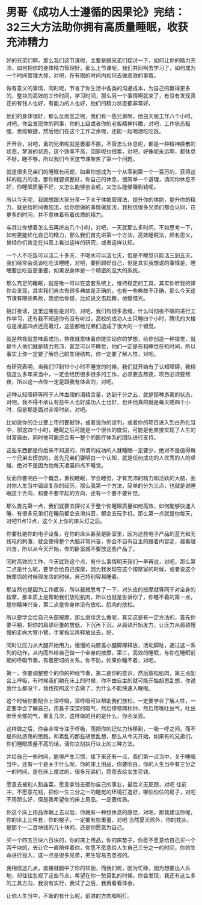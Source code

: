 # 男哥《成功人士遵循的因果论》完结：32三大方法助你拥有高质量睡眠，收获充沛精力

好的兄弟们啊，那么我们这节课呢，主要是跟兄弟们探讨一下，如何让你的精力充沛，如何把你的身体精力管理好，那么上节课呢，我们共同啊去学习了，如何成为一个时间管理大师，对吧，在有限的时间内如何去做高效的事情。

做有意义的事情，同时呢，节省了你生活中各类的沟通成本，为自己的赢得更多的，整块的高效的工作时间，学习时间，那么另一个事情啊就来了，有没有发现真正的有钱人也好，有能力的人也好，他们的精力状态都非常好。

他们的身体很好，那么反而言之呢，我们有一些兄弟啊，他白天呢工作八个小时，对吧，你会发现你的同事，你的上级或者你的老板精神抖擞，对吧，工作状态极强，思维敏捷，然后他们在这个工作之余呢，还能一起喝酒吃吃饭。

开开会，对吧，勇的兄弟呢就是萎靡不振，不管怎么休息呢，都是一种精神换散的状态，梦游的状态，这个效率不高，回家呢也很累，对吧，好像呢永远啊，都休息不好，睡不够，所以我们今天这节课聚焦了第一个问题。

就是很多兄弟们的睡眠有问题，如果你想成为一个从零到第一个一百万的，获得这样的能力的话，那你就要调整好，你自己的休息，很简单一个道理，请问你休息不好，你睡眠质量不好，又怎么能够创业呢，又怎么能够赚到钱呢。

所以今天呢，我就想跟大家分享一下关于体能管理法，提升你的体能，提升你的精力，就是给时间做加法，给你想做的事情做加法，我相信很多兄弟们都会认同，花更多的时间，并不意味着有着优质的精力。

与其让你想着怎么去再挤出几个小时，对吧，一天就那么多时间，不如思考一下，如何更能优化自己的精力，那么我们首先讲第一个方法，高效睡眠法，顾名思义，曾经你们肯定在抖音上看过这样的研究，或者这样认知。

一个人不吃饭可以活二十多天，不喝水可以活七天，但是不睡觉只能活三到五天，我们经常会说该吃吃该睡睡，对吧，要照顾好自己，但是其实我想说的事情是，睡眠要比吃饭更重要，如果说身体是一个精密的庞大的系统。

那么充足的睡眠，就是唯一可以在这套系统上，维持稳定的工具，其实你听我的课你会发现，其实我们自古有很多典故是正确的，也有一些典故不正确，那么今天这节课有哪些典故，我想给你提，比如说文击起舞，凿壁借光。

挑灯夜读，这里边哪些是对的，对吧，我们有很多思维，什么叫彻夜不眠的进行工作学习，还有我不知道你有没有听过，高校的成功人士只睡四个小时，腾讯的大楼总是凌晨四点还亮着灯，这些都给兄弟们造成了很大的一个错觉。

就是熬夜就意味着成功，熬夜就意味着你能实现你的梦想，给你创造一种错觉，就是牛人他们就是精力充沛，甚至可以不睡觉，他们一定是在和睡觉在抢时间，所以事实上你一定要了解自己的生理结构，你一定要了解人性，对吧。

有研究表明，当我们17到19个小时不睡觉的时候，我们就开始有了认知障碍，我相信这么多年来当中，一定会经历很多很多的工作，必须要去熬夜，项目必须要熬夜，所以这一点你一定是跟我有体会的，对吧。

这种认知障碍等同于人体血理的酒精含量，达到千分之五，就是那种游离的状态，对吧，我不得不承认有些牛人也好成功人士也好，也许他真的就是每天睡四个小时，但是那是面对非常时刻，对吧。

比如说你的企业要上市的要敲钟，或者说你的谈判，或者你的项目进入到白热化当中，那这四个小时，睡眠之后可能是一个很长的度假，可能是他直接实现了人生的财富自由，同时他可能还会有一整个的医疗体系的团队进行支持。

这些东西都是你后来不知道的，所谓的成功的人就睡眠一定要少，绝对不是值得每一个兄弟去模仿的，首先兄弟们要明白一个认知，就是任何成功的人优秀的人的卓越，绝对不是因为他每天凌晨四点不睡觉。

反而你要明白一个概念，重视睡眠，学会睡觉，才有充沛的精力和活跃的大脑，面对你人生当中错综复杂的经历，那么我第一个方法，简单的分为三点，也就是说睡眠这个方向，和要不要早起的方向，还有一个要不要补觉。

那么首先第一点，我们就要去探讨关于整个你睡眠质量如何高效，如何能够快速入睡，有很多兄弟们在睡前都会去滑抖音，都会去玩手机，那么第一点就是你每天，对吧11点12点，这个关上你的床头灯之后。

你要杜绝你的电子设备，在你的床头甚至是卧室里，因为这些电子产品的蓝光和无线电的刺激，就会使得整个大脑非常兴奋，你会不自有自主的跟着内容走，越看越兴奋，所以从今天开始，你的卧室就不要放这些产品了。

同时高效的工作，今天就到这个点，有什么事情明天我们一早再说，对吧，那么第二点是什么呢，要学会给自己按摩，因为我发现在这个按摩室的时候，或者说这个按摩店的时候理发店的时候，自己特别容易睡着。

那当然也是因为工作疲劳，所以我就思考了一下，对头皮的按摩就等同于对全身的按摩，那本质上是帮助我们放松肌肉，所以也就是告诉你了，你睡不着的第一点，是你精神兴奋，第二点是你身体没有放松，肌肉的放松。

所以要学会给自己头部按摩，那么继续怎么做呢，其实这是有一定方法的，首先你要平躺，把你的肩颈尽量的放低，下沉再下沉，从肩颈开始发力，让压力从肩颈慢慢的走向大臂小臂，手掌指尖再释放出去，好。

同时让压力从大腿开始用力，慢慢的向膝盖小腿脚踝释放，活动脚趾，通过这一系列的动作，从内而外给自己做一个全身的按摩，第三，高效的睡眠，与你在睡眠前期的呼吸节奏，有着密切的关系，你不防，如果你睡不着，对吧。

第一，你要调整整个的你的神经节奏，第二是你的意识，然后放松肌肉，第三点配合上呼吸，有时候我们躺在床上的时候，你不由自主的就可能开始胡思乱想，你说我什么都没干，我也按照这个去做了，为什么不能快速入眠呢。

这个时候你要配合上深呼吸，深呼吸可以帮助我们放松，一定要学会了解人性，一定要学会了解自己，用鼻子深深的吸气，然后停顿两秒钟，然后用嘴吐出气，吐出肺里全部的气，重复几次，这样做的目的是什么，你会发现。

这样做之后，你会非常专注于呼吸，而把你的记忆力转移到，一吸一呼之间，而不是四处游荡的思路，和紊乱的那些胡思乱想，那么从今天开始，如果有的兄弟们，你们睡眠质量不高的话，请你立刻执行以上的三种方法。

并给自己一些时间，能够产生习惯，接下来还有一点，我们第一点当中，关于睡眠当中，还有一个是关于什么呢，你的床上用品，你要明白，你的人生当中有三分之一的时间，是在床上度过的，很多兄弟们，愿意去给女生花钱。

愿意去被别人割韭菜，愿意拿钱去砸你自己的事业，最后义无反顾，对吧 往前冲，不愿意花钱，把你一生三分之一的睡觉的环境打造好，哪怕你住的房子，对吧 不用那么好，但是我希望你的床上用品，一定要优质。

你这个床上用品你躺上去以后，你就有一种想休息的感觉，对吧，那我建议你呢，你的床上三件套，你的被子，一定要有些重量，对吧 当然夏天除外，你的枕头，是那个一二百块钱的几十块的，还是你愿意为自己。

买一个四五百块六百块的，你的床上用品，你的床垫子，你愿不愿意给自己买一个两千块的，去让它一直陪伴着你，你愿不愿意给人生自己三分之一的时间，你的生命进行投入，这一点是很多兄弟，男生容易去忽视的。

我相信这几点，直接就戳中了你的软肋，而我们呢，因为忙碌，因为想要出人头地，却往往忽视了这些节点，希望在你一愁莫乱的时候，你会发现，我还有这么多的工具方向，我没有实行，我试了之后，我再看看体会。

让你人生当中，不断的有什么呢，前进的方向和明灯。